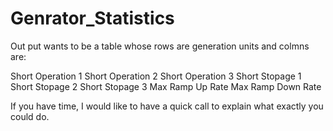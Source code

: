 # Genrator_Statistics


Out put wants to be a table whose rows are generation units and colmns are: 
 
Short Operation 1
Short Operation 2
Short Operation 3
Short Stopage 1
Short Stopage 2
Short Stopage 3
Max Ramp Up Rate
Max Ramp Down Rate
 
If you have time, I would like to have a quick call to explain what exactly you could do.




